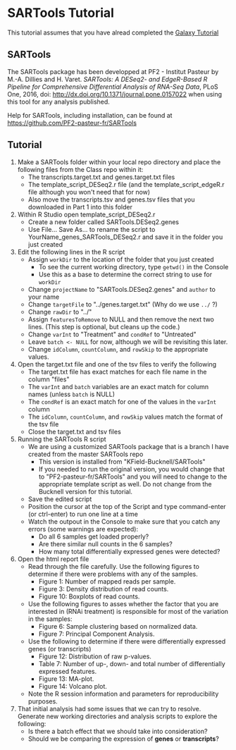 # SARTools Tutorial

This tutorial assumes that you have alread completed the [Galaxy Tutorial](1-Galaxy.md)

## SARTools

The SARTools package has been developped at PF2 - Institut Pasteur by M.-A. Dillies and H. Varet. *SARTools: A DESeq2- and EdgeR-Based R Pipeline for Comprehensive Differential Analysis of RNA-Seq Data*, PLoS One, 2016, doi: http://dx.doi.org/10.1371/journal.pone.0157022 when using this tool for any analysis published.

Help for SARTools, including installation, can be found at https://github.com/PF2-pasteur-fr/SARTools

## Tutorial

1. Make a SARTools folder within your local repo directory and place the following files from the Class repo within it:
   - The transcripts.target.txt and genes.target.txt files
   - The template_script_DESeq2.r file (and the template_script_edgeR.r file although you won't need that for now)
   - Also move the transcripts.tsv and genes.tsv files that you downloaded in Part 1 into this folder
2. Within R Studio open template_script_DESeq2.r
   - Create a new folder called SARTools.DESeq2.genes
   - Use File... Save As... to rename the script to YourName_genes_SARTools_DESeq2.r and save it in the folder you just created
3. Edit the following lines in the R script
   - Assign `workDir` to the location of the folder that you just created
     - To see the current working directory, type `getwd()` in the Console
     - Use this as a base to determine the correct string to use for `workDir`
   - Change `projectName` to "SARTools.DESeq2.genes" and `author` to your name
   - Change `targetFile` to "../genes.target.txt" (Why do we use `../` ?)
   - Change `rawDir` to "../"
   - Assign `featuresToRemove` to NULL and then remove the next two lines. (This step is optional, but cleans up the code.)
   - Change `varInt` to "Treatment" and `condRef` to "Untreated"
   - Leave `batch <- NULL` for now, although we will be revisiting this later.
   - Change `idColumn`, `countColumn`, and `rowSkip` to the appropriate values.
4. Open the target.txt file and one of the tsv files to verify the following
   - The target.txt file has exact matches for each file name in the column "files"
   - The `varInt` and `batch` variables are an exact match for column names (unless `batch` is NULL)
   - The `condRef` is an exact match for one of the values in the `varInt` column
   - The `idColumn`, `countColumn`, and `rowSkip` values match the format of the tsv file
   - Close the target.txt and tsv files
5. Running the SARTools R script
    - We are using a customized SARTools package that is a branch I have created from the master SARTools repo
       - This version is installed from "KField-Bucknell/SARTools" 
       - If you needed to run the original version, you would change that to "PF2-pasteur-fr/SARTools" and you will need to change to the appropriate template script as well. Do not change from the Bucknell version for this tutorial.
   - Save the edited script
   - Position the cursor at the top of the Script and type command-enter (or ctrl-enter) to run one line at a time
   - Watch the outpout in the Console to make sure that you catch any errors (some warnings are expected):
     - Do all 6 samples get loaded properly?
     - Are there similar null counts in the 6 samples?
     - How many total differentially expressed genes were detected?
6. Open the html report file
   - Read through the file carefully. Use the following figures to determine if there were problems with any of the samples.
     - Figure 1: Number of mapped reads per sample.
     - Figure 3: Density distribution of read counts.
     - Figure 10: Boxplots of read counts.
   - Use the following figures to asses whether the factor that you are interested in (RNAi treatment) is responsible for most of the variation in the samples:
     - Figure 6: Sample clustering based on normalized data.
     - Figure 7: Principal Component Analysis.
   - Use the following to determine if there were differentially expressed genes (or transcripts)
     - Figure 12: Distribution of raw p-values.
     - Table 7: Number of up-, down- and total number of differentially expressed features.
     - Figure 13: MA-plot.
     - Figure 14: Volcano plot.
   - Note the R session information and parameters for reproducibility purposes.
7. That initial analysis had some issues that we can try to resolve. Generate new working directories and analysis scripts to explore the following:
   - Is there a batch effect that we should take into consideration?
   - Should we be comparing the expression of **genes** or **transcripts**?

